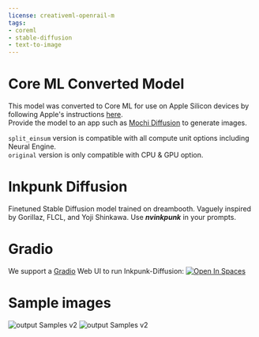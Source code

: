 ```yaml
---
license: creativeml-openrail-m
tags:
- coreml
- stable-diffusion
- text-to-image
---
```


# Core ML Converted Model

This model was converted to Core ML for use on Apple Silicon devices by following Apple's instructions [here](https://github.com/apple/ml-stable-diffusion#-converting-models-to-core-ml).<br>
Provide the model to an app such as [Mochi Diffusion](https://github.com/godly-devotion/MochiDiffusion) to generate images.<br>

`split_einsum` version is compatible with all compute unit options including Neural Engine.<br>
`original` version is only compatible with CPU & GPU option.

# Inkpunk Diffusion

Finetuned Stable Diffusion model trained on dreambooth. Vaguely inspired by Gorillaz, FLCL, and Yoji Shinkawa. Use **_nvinkpunk_** in your prompts.

# Gradio

We support a [Gradio](https://github.com/gradio-app/gradio) Web UI to run Inkpunk-Diffusion:
[![Open In Spaces](https://camo.githubusercontent.com/00380c35e60d6b04be65d3d94a58332be5cc93779f630bcdfc18ab9a3a7d3388/68747470733a2f2f696d672e736869656c64732e696f2f62616467652f25463025394625413425393725323048756767696e67253230466163652d5370616365732d626c7565)](https://huggingface.co/spaces/akhaliq/Inkpunk-Diffusion)

# Sample images
![output Samples v2](https://huggingface.co/Envvi/Inkpunk-Diffusion/resolve/main/inkpunk-v2-samples-1.png)
![output Samples v2](https://huggingface.co/Envvi/Inkpunk-Diffusion/resolve/main/inkpunk-v2-samples-2.png)